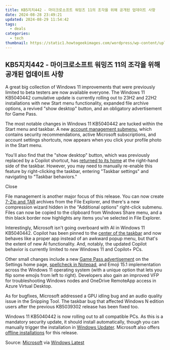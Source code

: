 ```yaml
---
title: KB5지치442 - 마이크로소프트 워밍즈 11의 조각을 위해 공개된 업데이트 사항
date: 2024-08-28 23:49:21
updated: 2024-08-29 11:54:42
tags:
  - deals
categories:
  - tech
thumbnail: https://static1.howtogeekimages.com/wordpress/wp-content/uploads/2024/01/windows-11-logo.jpg
---
```


## KB5지치442 - 마이크로소프트 워밍즈 11의 조각을 위해 공개된 업데이트 사항

A great big collection of Windows 11 improvements that were previously limited to beta testers are now available everyone. The Windows 11 KB5040442 cumulative update is currently rolling out to 23H2 and 22H2 installations with new Start menu functionality, expanded file archive options, a revived "show desktop" button, and an obligatory advertisement for Game Pass.

 The most notable changes in Windows 11 KB5040442 are tucked within the Start menu and taskbar. A new [account management submenu](https://extra-lessons.techidaily.com/bridging-the-gap-between-simple-to-high-tech-hdr-techniques-for-2024/), which contains security recommendations, active Microsoft subscriptions, and account settings shortcuts, now appears when you click your profile photo in the Start menu.

 You'll also find that the "show desktop" button, which was previously replaced by a Copilot shortcut, has [returned to its home](https://instagram-clips.techidaily.com/updated-instagram-soundtracks-law-and-ethics-for-2024/) at the right-hand side of the taskbar. However, you may need to manually re-enable this feature by right-clicking the taskbar, entering "Taskbar settings" and navigating to "Taskbar behaviors."

Close 

 File management is another major focus of this release. You can now create [7-Zip and TAR](https://driver-error.techidaily.com/idt-software-update-solving-unrecognized-device-issues-effectively/) archives from the File Explorer, and there's a new compression wizard hidden in the "Additional options" right-click submenu. Files can now be copied to the clipboard from Windows Share menu, and a thin black border now highlights any items you've selected in File Explorer.

 Interestingly, Microsoft isn't going overboard with AI in Windows 11 KB5040442\. Copilot has been pinned to the [center of the taskbar](https://change-location.techidaily.com/catchemall-celebrate-national-pokemon-day-with-virtual-location-on-samsung-galaxy-s23plus-drfone-by-drfone-virtual-android/) and now behaves like a proper app instead of an awkward popup menu, but that's the extent of new AI functionality. And, notably, the updated Copilot behavior is currently limited to _new_ Windows 11 and Copilot+ PCs.

 Other small changes include a new [Game Pass advertisement](https://extra-lessons.techidaily.com/bridging-the-gap-between-simple-to-high-tech-hdr-techniques-for-2024/) on the Settings home page, [spellcheck in Notepad](https://extra-guidance.techidaily.com/new-social-network-videos-downloaded-for-audio-conversion/), and Emoji 15.1 implementation across the Windows 11 operating system (with a unique option that lets you flip some emojis from left to right). Developers also gain an improved VFP for troubleshooting Windows nodes and OneDrive RemoteApp access in Azure Virtual Desktop.

 As for bugfixes, Microsoft addressed a GPU idling bug and an audio quality issue in the Snipping Tool. The taskbar bug that affected Windows N edition users after the previous KB5039302 release has been fixed too.

 Windows 11 KB5040442 is now rolling out to all compatible PCs. As this is a mandatory security update, it should install automatically, though you can manually trigger the installation in [Windows Updater](https://howto.techidaily.com/fix-unfortunately-settings-has-stopped-on-realme-v30-quickly-drfone-by-drfone-fix-android-problems-fix-android-problems/). Microsoft also offers [offline installations](https://catalog.update.microsoft.com/Search.aspx?q=KB5040442) for this release.

 Source: [Microsoft](https://support.microsoft.com/en-us/topic/july-9-2024-kb5040442-os-builds-22621-3880-and-22631-3880-0864308e-61cc-413b-8194-0294331aba52) via [Windows Latest](https://www.windowslatest.com/2024/07/09/windows-11-kb5040442-out-with-features-direct-download-msu/)

<ins class="adsbygoogle"
     style="display:block"
     data-ad-format="autorelaxed"
     data-ad-client="ca-pub-7571918770474297"
     data-ad-slot="1223367746"></ins>



<ins class="adsbygoogle"
     style="display:block"
     data-ad-client="ca-pub-7571918770474297"
     data-ad-slot="8358498916"
     data-ad-format="auto"
     data-full-width-responsive="true"></ins>
